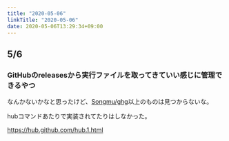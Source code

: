 ```yaml
---
title: "2020-05-06"
linkTitle: "2020-05-06"
date: 2020-05-06T13:29:34+09:00
---
```


## 5/6
### GitHubのreleasesから実行ファイルを取ってきていい感じに管理できるやつ

なんかないかなと思ったけど、[Songmu/ghg](https://github.com/Songmu/ghg)以上のものは見つからないな。

hubコマンドあたりで実装されてたりはしなかった。

https://hub.github.com/hub.1.html
